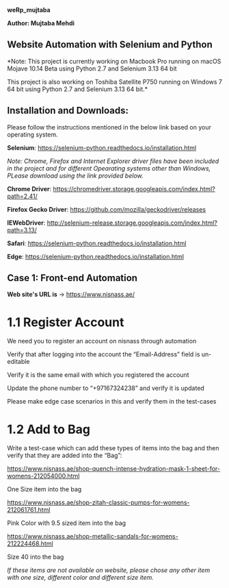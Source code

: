 **weRp_mujtaba**

**Author: Mujtaba Mehdi**

## Website Automation with Selenium and Python

*Note: 
This project is currently working on Macbook Pro running on macOS Mojave 10.14 Beta using Python 2.7 and Selenium 3.13 64 bit

This project is also working on Toshiba Satellite P750 running on Windows 7 64 bit using Python 2.7 and Selenium 3.13 64 bit.*

## Installation and Downloads:

Please follow the instructions mentioned in the below link based on your operating system.

**Selenium**: https://selenium-python.readthedocs.io/installation.html


*Note: Chrome, Firefox and Internet Explorer driver files have been included in the project and for different Opearating systems other than Windows, PLease download using the link provided below.*

**Chrome Driver**: https://chromedriver.storage.googleapis.com/index.html?path=2.41/

**Firefox Gecko Driver**: https://github.com/mozilla/geckodriver/releases

**IEWebDriver**: http://selenium-release.storage.googleapis.com/index.html?path=3.13/

**Safari**: https://selenium-python.readthedocs.io/installation.html

**Edge**: https://selenium-python.readthedocs.io/installation.html


## Case 1: Front-end Automation

**Web site's URL is** -> https://www.nisnass.ae/

# 1.1 Register Account

We need you to register an account on nisnass through automation

Verify that after logging into the account the “Email-Address” field is un-editable

Verify it is the same email with which you registered the account

Update the phone number to “+97167324238” and verify it is updated

Please make edge case scenarios in this and verify them in the test-cases

# 1.2 Add to Bag

Write a test-case which can add these types of items into the bag and then verify that they are added into the “Bag”:

https://www.nisnass.ae/shop-quench-intense-hydration-mask-1-sheet-for-womens-212054000.html

One Size item into the bag

https://www.nisnass.ae/shop-zitah-classic-pumps-for-womens-212061761.html

Pink Color with 9.5 sized item into the bag

https://www.nisnass.ae/shop-metallic-sandals-for-womens-212224468.html

Size 40 into the bag 

*If these items are not available on website, please chose any other item with one size, different color and different size item.* 

 
